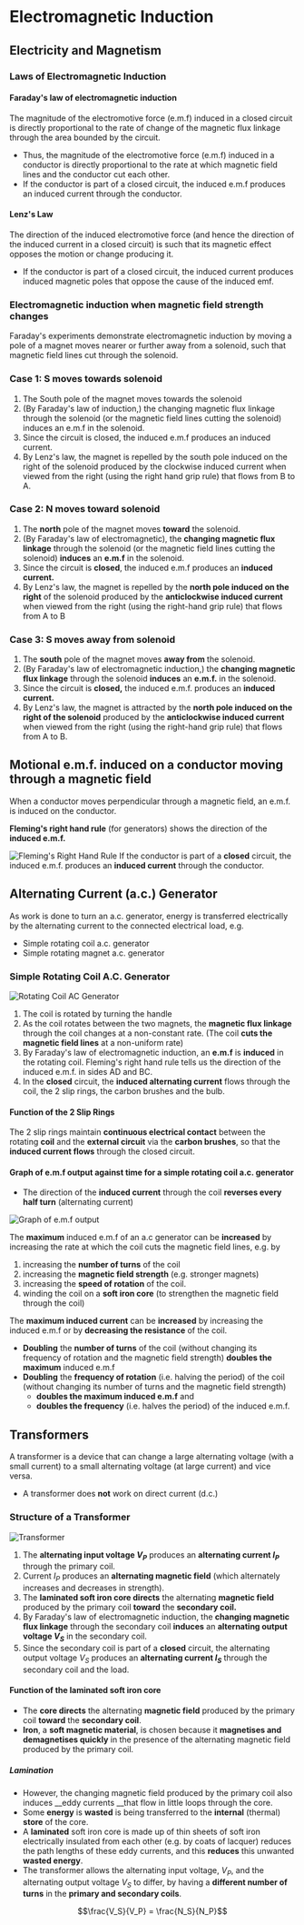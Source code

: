 # Electromagnetic Induction
## Electricity and Magnetism

### Laws of Electromagnetic Induction
#### Faraday's law of electromagnetic induction
The magnitude of the electromotive force (e.m.f) induced in a closed circuit is directly proportional to the rate of change of the magnetic flux linkage through the area bounded by the circuit.
- Thus, the magnitude of the electromotive force (e.m.f) induced in a conductor is directly proportional to the rate at which magnetic field lines and the conductor cut each other.
- If the conductor is part of a closed circuit, the induced e.m.f produces an induced current through the conductor.

#### Lenz's Law
The direction of the induced electromotive force (and hence the direction of the induced current in a closed circuit) is such that its magnetic effect opposes the motion or change producing it.
- If the conductor is part of a closed circuit, the induced current produces induced magnetic poles that oppose the cause of the induced emf.

### Electromagnetic induction when magnetic field strength changes
Faraday's experiments demonstrate electromagnetic induction by moving a pole of a magnet moves nearer or further away from a solenoid, such that magnetic field lines cut through the solenoid.

### Case 1: S moves towards solenoid
1. The South pole of the magnet moves towards the solenoid
2. (By Faraday's law of induction,) the changing magnetic flux linkage through the solenoid (or the magnetic field lines cutting the solenoid) induces an e.m.f in the solenoid.
3. Since the circuit is closed, the induced e.m.f produces an induced current.
4. By Lenz's law, the magnet is repelled by the south pole induced on the right of the solenoid produced by the clockwise induced current when viewed from the right (using the right hand grip rule) that flows from B to A.

### Case 2: N moves toward solenoid

1. The __north__ pole of the magnet moves __toward__ the solenoid.
2. (By Faraday's law of electromagnetic), the __changing magnetic flux linkage__ through the solenoid (or the magnetic field lines cutting the solenoid) __induces__ an __e.m.f__ in the solenoid.
3. Since the circuit is __closed__, the induced e.m.f produces an __induced current.__
4. By Lenz's law, the magnet is repelled by the __north pole induced on the right__ of the solenoid produced by the __anticlockwise induced current__ when viewed from the right (using the right-hand grip rule) that flows from A to B

### Case 3: S moves away from solenoid

1. The __south__ pole of the magnet moves __away from__ the solenoid.
2. (By Faraday's law of electromagnetic induction,) the __changing magnetic flux linkage__ through the solenoid __induces__ an __e.m.f.__ in the solenoid.
3. Since the circuit is __closed,__ the induced e.m.f. produces an __induced current.__
4. By Lenz's law, the magnet is attracted by the __north pole induced on the right of the solenoid__ produced by the __anticlockwise induced current__ when viewed from the right (using the right-hand grip rule) that flows from A to B.

## Motional e.m.f. induced on a conductor moving through a magnetic field 

When a conductor moves perpendicular through a magnetic field, an e.m.f. is induced on the conductor.

__Fleming's right hand rule__ (for generators) shows the direction of the __induced e.m.f.__

![Fleming's Right Hand Rule](./19_Electromagnetic_Induction/fleming-right-hand-rule.png)
If the conductor is part of a __closed__ circuit, the induced e.m.f. produces an __induced current__ through the conductor.

## Alternating Current (a.c.) Generator

As work is done to turn an a.c. generator, energy is transferred electrically by the alternating current to the connected electrical load, e.g.
- Simple rotating coil a.c. generator
- Simple rotating magnet a.c. generator

### Simple Rotating Coil A.C. Generator

![Rotating Coil AC Generator](./19_Electromagnetic_Induction/rotating-coil.png)

1. The coil is rotated by turning the handle
2. As the coil rotates between the two magnets, the __magnetic flux linkage__ through the coil changes at a non-constant rate. (The coil __cuts the magnetic field lines__ at a non-uniform rate)
3. By Faraday's law of electromagnetic induction, an __e.m.f__ is __induced__ in the rotating coil. Fleming's right hand rule tells us the direction of the induced e.m.f. in sides AD and BC.
4. In the __closed__ circuit, the __induced alternating current__ flows through the coil, the 2 slip rings, the carbon brushes and the bulb.

#### Function of the 2 Slip Rings

The 2 slip rings maintain __continuous electrical contact__ between the rotating __coil__ and the __external circuit__ via the __carbon brushes__, so that the __induced current flows__ through the closed circuit.

#### Graph of e.m.f output against time for a simple rotating coil a.c. generator

- The direction of the __induced current__ through the coil __reverses every half turn__ (alternating current)

![Graph of e.m.f output](./19_Electromagnetic_Induction/graph.png)

The __maximum__ induced e.m.f of an a.c generator can be __increased__ by increasing the rate at which the coil cuts the magnetic field lines, e.g. by

1. increasing the __number of turns__ of the coil
2. increasing the __magnetic field strength__ (e.g. stronger magnets)
3. increasing the __speed of rotation__ of the coil.
4. winding the coil on a __soft iron core__ (to strengthen the magnetic field through the coil)

The __maximum induced current__ can be __increased__ by increasing the induced e.m.f or by __decreasing the resistance__ of the coil.

- __Doubling__ the __number of turns__ of the coil (without changing its frequency of rotation and the magnetic field strength) __doubles the maximum__ induced e.m.f
- __Doubling__ the __frequency of rotation__ (i.e. halving the period) of the coil (without changing its number of turns and the magnetic field strength)
    * __doubles the maximum induced e.m.f__ and 
    * __doubles the frequency__ (i.e. halves the period) of the induced e.m.f.

## Transformers

A transformer is a device that can change a large alternating voltage (with a small current) to a small alternating voltage (at large current) and vice versa.
- A transformer does __not__ work on direct current (d.c.)

### Structure of a Transformer

![Transformer](./19_Electromagnetic_Induction/transformer.png)

1. The __alternating input voltage $V_P$__ produces an __alternating current $I_P$__ through the primary coil.
2. Current $I_P$ produces an __alternating magnetic field__ (which alternately increases and decreases in strength).
3. The __laminated soft iron core directs__ the alternating __magnetic field__ produced by the primary coil __toward__ the __secondary coil.__
4. By Faraday's law of electromagnetic induction, the __changing magnetic flux linkage__ through the secondary coil __induces__ an __alternating output voltage $V_S$__ in the secondary coil.
5. Since the secondary coil is part of a __closed__ circuit, the alternating output voltage $V_S$ produces an __alternating current $I_S$__ through the secondary coil and the load.

#### Function of the laminated soft iron core

- The __core directs__ the alternating __magnetic field__ produced by the primary coil __toward__ the __secondary coil__.
- __Iron__, a __soft magnetic material__, is chosen because it __magnetises and demagnetises quickly__ in the presence of the alternating magnetic field produced by the primary coil.

##### Lamination

- However, the changing magnetic field produced by the primary coil also induces __eddy currents __that flow in little loops through the core.
- Some __energy__ is __wasted__ is being transferred to the __internal__ (thermal) __store__ of the core.
- A __laminated__ soft iron core is made up of thin sheets of soft iron electrically insulated from each other (e.g. by coats of lacquer) reduces the path lengths of these eddy currents, and this __reduces__ this unwanted __wasted energy__.
- The transformer allows the alternating input voltage, $V_P$, and the alternating output voltage $V_S$ to differ, by having a __different number of turns__ in the __primary and secondary coils__.

$$\frac{V_S}{V_P} = \frac{N_S}{N_P}$$

